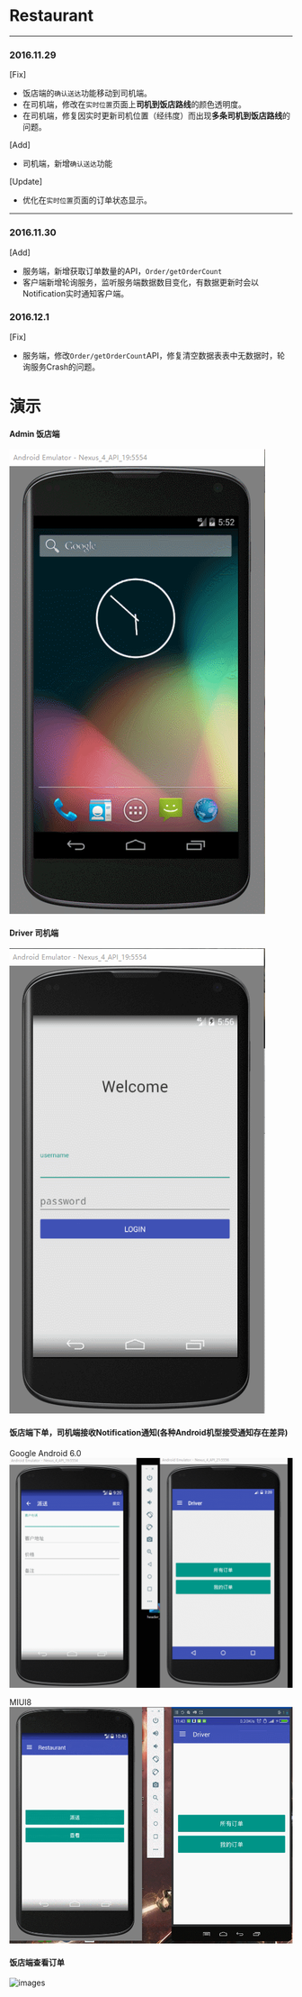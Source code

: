 # Restaurant


----------
### 2016.11.29

[Fix]

 - 饭店端的`确认送达`功能移动到司机端。
 - 在司机端，修改在`实时位置`页面上**司机到饭店路线**的颜色透明度。
 - 在司机端，修复因实时更新司机位置（经纬度）而出现**多条司机到饭店路线**的问题。

[Add]

 - 司机端，新增`确认送达`功能

[Update]

 - 优化在`实时位置`页面的订单状态显示。



----------


### 2016.11.30

[Add]

 - 服务端，新增获取订单数量的API，`Order/getOrderCount`
 - 客户端新增轮询服务，监听服务端数据数目变化，有数据更新时会以Notification实时通知客户端。

### 2016.12.1

[Fix]

 - 服务端，修改`Order/getOrderCount`API，修复清空数据表表中无数据时，轮询服务Crash的问题。


# 演示

#### Admin 饭店端
![images](https://github.com/gaoyuyu/Restaurant/raw/master/captures/admin.gif)

#### Driver 司机端
![images](https://github.com/gaoyuyu/Restaurant/raw/master/captures/driver.gif)

#### 饭店端下单，司机端接收Notification通知(各种Android机型接受通知存在差异)
Google Android 6.0
![images](https://github.com/gaoyuyu/Restaurant/raw/master/captures/notification.gif)

MIUI8
![images](https://github.com/gaoyuyu/Restaurant/raw/master/captures/notification_real.gif)

#### 饭店端查看订单
![images](https://github.com/gaoyuyu/Restaurant/raw/master/captures/admin_check_order.gif)

